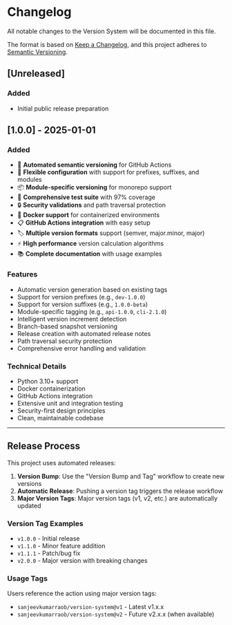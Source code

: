 # Changelog

All notable changes to the Version System will be documented in this file.

The format is based on [Keep a Changelog](https://keepachangelog.com/en/1.0.0/),
and this project adheres to [Semantic Versioning](https://semver.org/spec/v2.0.0.html).

## [Unreleased]

### Added
- Initial public release preparation

## [1.0.0] - 2025-01-01

### Added
- 🚀 **Automated semantic versioning** for GitHub Actions
- 🔧 **Flexible configuration** with support for prefixes, suffixes, and modules
- 📦 **Module-specific versioning** for monorepo support
- 🧪 **Comprehensive test suite** with 97% coverage
- 🔒 **Security validations** and path traversal protection
- 🐳 **Docker support** for containerized environments
- 📋 **GitHub Actions integration** with easy setup
- 🏷️ **Multiple version formats** support (semver, major.minor, major)
- ⚡ **High performance** version calculation algorithms
- 📚 **Complete documentation** with usage examples

### Features
- Automatic version generation based on existing tags
- Support for version prefixes (e.g., `dev-1.0.0`)
- Support for version suffixes (e.g., `1.0.0-beta`)
- Module-specific tagging (e.g., `api-1.0.0`, `cli-2.1.0`)
- Intelligent version increment detection
- Branch-based snapshot versioning
- Release creation with automated release notes
- Path traversal security protection
- Comprehensive error handling and validation

### Technical Details
- Python 3.10+ support
- Docker containerization
- GitHub Actions integration
- Extensive unit and integration testing
- Security-first design principles
- Clean, maintainable codebase

---

## Release Process

This project uses automated releases:

1. **Version Bump**: Use the "Version Bump and Tag" workflow to create new versions
2. **Automatic Release**: Pushing a version tag triggers the release workflow
3. **Major Version Tags**: Major version tags (v1, v2, etc.) are automatically updated

### Version Tag Examples
- `v1.0.0` - Initial release
- `v1.1.0` - Minor feature addition
- `v1.1.1` - Patch/bug fix
- `v2.0.0` - Major version with breaking changes

### Usage Tags
Users reference the action using major version tags:
- `sanjeevkumarraob/version-system@v1` - Latest v1.x.x
- `sanjeevkumarraob/version-system@v2` - Future v2.x.x (when available)
